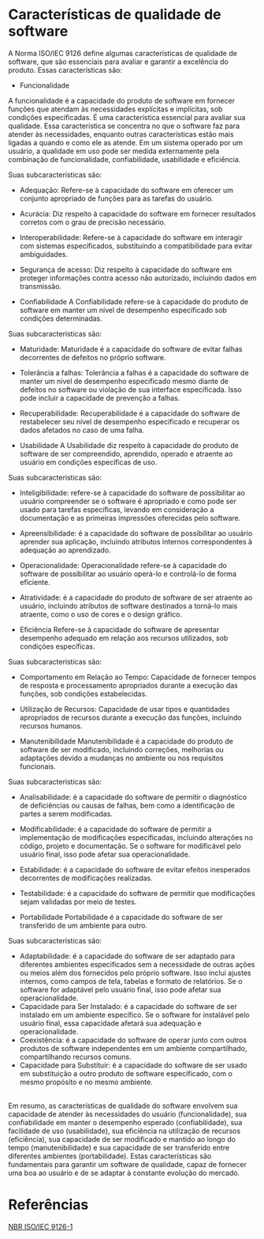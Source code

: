 # Características de qualidade de software

A Norma ISO/IEC 9126 define algumas características de qualidade de software, que são essenciais para avaliar e garantir a excelência do produto.
Essas características são:

* Funcionalidade 

A funcionalidade é a capacidade do produto de software em fornecer funções que atendam às necessidades explícitas e implícitas, sob condições especificadas. 
É uma característica essencial para avaliar sua qualidade. Essa característica se concentra no que o software faz para atender às necessidades, enquanto outras 
características estão mais ligadas a quando e como ele as atende. Em um sistema operado por um usuário, a qualidade em uso pode ser medida externamente pela 
combinação de funcionalidade, confiabilidade, usabilidade e eficiência.

Suas subcaracterísticas são:
  * Adequação: Refere-se à capacidade do software em oferecer um conjunto apropriado de funções para as tarefas do usuário.
  * Acurácia: Diz respeito à capacidade do software em fornecer resultados corretos com o grau de precisão necessário.
  * Interoperabilidade: Refere-se à capacidade do software em interagir com sistemas especificados, substituindo a compatibilidade para evitar ambiguidades.
  * Segurança de acesso: Diz respeito à capacidade do software em proteger informações contra acesso não autorizado, incluindo dados em transmissão.

* Confiabilidade 
A Confiabilidade refere-se à capacidade do produto de software em manter um nível de desempenho especificado sob condições determinadas.

Suas subcaracterísticas são:

  * Maturidade: Maturidade é a capacidade do software de evitar falhas decorrentes de defeitos no próprio software.
  * Tolerância a falhas: Tolerância a falhas é a capacidade do software de manter um nível de desempenho especificado mesmo diante de defeitos no software ou 
violação de sua interface especificada. Isso pode incluir a capacidade de prevenção a falhas.
  * Recuperabilidade: Recuperabilidade é a capacidade do software de restabelecer seu nível de desempenho especificado e recuperar os dados afetados no caso de 
uma falha.

* Usabilidade 
A Usabilidade diz respeito à capacidade do produto de software de ser compreendido, aprendido, operado e atraente ao usuário em condições específicas de uso.

Suas subcaracterísticas são:

  * Inteligibilidade: refere-se à capacidade do software de possibilitar ao usuário compreender se o software é apropriado e como pode ser usado para tarefas 
específicas, levando em consideração a documentação e as primeiras impressões oferecidas pelo software.
  * Apreensibilidade: é a capacidade do software de possibilitar ao usuário aprender sua aplicação, incluindo atributos internos correspondentes à adequação ao 
aprendizado.
  * Operacionalidade: Operacionalidade refere-se à capacidade do software de possibilitar ao usuário operá-lo e controlá-lo de forma eficiente.
  * Atratividade: é a capacidade do produto de software de ser atraente ao usuário, incluindo atributos de software destinados a torná-lo mais atraente, 
como o uso de cores e o design gráfico.

* Eficiência 
Refere-se à capacidade do software de apresentar desempenho adequado em relação aos recursos utilizados, sob condições específicas.

Suas subcaracterísticas são:

  * Comportamento em Relação ao Tempo: Capacidade de fornecer tempos de resposta e processamento apropriados durante a execução das funções, sob condições 
estabelecidas.
  * Utilização de Recursos: Capacidade de usar tipos e quantidades apropriados de recursos durante a execução das funções, incluindo recursos humanos.

* Manutenibilidade 
Manutenibilidade é a capacidade do produto de software de ser modificado, incluindo correções, melhorias ou adaptações devido a mudanças no ambiente ou nos 
requisitos funcionais.

Suas subcaracterísticas são:

  * Analisabilidade: é a capacidade do software de permitir o diagnóstico de deficiências ou causas de falhas, bem como a identificação de partes a serem 
modificadas.
  * Modificabilidade: é a capacidade do software de permitir a implementação de modificações especificadas, incluindo alterações no código, projeto e documentação. 
Se o software for modificável pelo usuário final, isso pode afetar sua operacionalidade.
  * Estabilidade: é a capacidade do software de evitar efeitos inesperados decorrentes de modificações realizadas.
  * Testabilidade: é a capacidade do software de permitir que modificações sejam validadas por meio de testes.

* Portabilidade
Portabilidade é a capacidade do software de ser transferido de um ambiente para outro.

Suas subcaracterísticas são:
  * Adaptabilidade: é a capacidade do software de ser adaptado para diferentes ambientes especificados sem a necessidade de outras ações ou meios além dos 
fornecidos pelo próprio software. Isso inclui ajustes internos, como campos de tela, tabelas e formato de relatórios. Se o software for adaptável pelo usuário 
final, isso pode afetar sua operacionalidade.
  * Capacidade para Ser Instalado: é a capacidade do software de ser instalado em um ambiente específico. Se o software for instalável pelo usuário final, 
essa capacidade afetará sua adequação e operacionalidade.
  * Coexistência: é a capacidade do software de operar junto com outros produtos de software independentes em um ambiente compartilhado, compartilhando recursos 
comuns.
  * Capacidade para Substituir: é a capacidade do software de ser usado em substituição a outro produto de software especificado, com o mesmo propósito e no mesmo 
ambiente.  


<br>Em resumo, as características de qualidade do software envolvem sua capacidade de atender às necessidades do usuário (funcionalidade), sua confiabilidade em 
manter o desempenho esperado (confiabilidade), sua facilidade de uso (usabilidade), sua eficiência na utilização de recursos (eficiência), sua capacidade de ser 
modificado e mantido ao longo do tempo (manutenibilidade) e sua capacidade de ser transferido entre diferentes ambientes (portabilidade). 
Estas características são fundamentais para garantir um software de qualidade, capaz de fornecer uma boa ao usuário e de se adaptar à constante evolução do mercado.


# Referências
[NBR ISO/IEC 9126-1](https://jkolb.com.br/wp-content/uploads/2014/02/NBR-ISO_IEC-9126-1.pdf)
